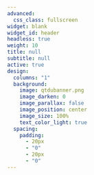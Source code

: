 ```yaml
---
advanced:
  css_class: fullscreen
widget: blank
widget_id: header
headless: true
weight: 10
title: null
subtitle: null
active: true
design:
  columns: "1"
  background:
    image: qtdubanner.png
    image_darken: 0
    image_parallax: false
    image_position: center
    image_size: 100%
    text_color_light: true
  spacing:
    padding:
      - 20px
      - "0"
      - 20px
      - "0"
---
```

